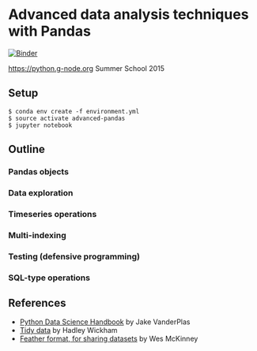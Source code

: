 # Advanced data analysis techniques with Pandas

[![Binder](https://mybinder.org/badge.svg)](https://mybinder.org/v2/gh/mkcor/advanced-pandas/master)

https://python.g-node.org Summer School 2015

## Setup

    $ conda env create -f environment.yml
    $ source activate advanced-pandas
    $ jupyter notebook

## Outline

### Pandas objects

### Data exploration

### Timeseries operations

### Multi-indexing

### Testing (defensive programming)

### SQL-type operations

## References

* [Python Data Science Handbook](https://github.com/jakevdp/PythonDataScienceHandbook)
by Jake VanderPlas
* [Tidy data](https://www.jstatsoft.org/article/view/v059i10/) by Hadley Wickham
* [Feather format, for sharing datasets](http://wesmckinney.com/blog/feather-its-the-metadata/)
by Wes McKinney
